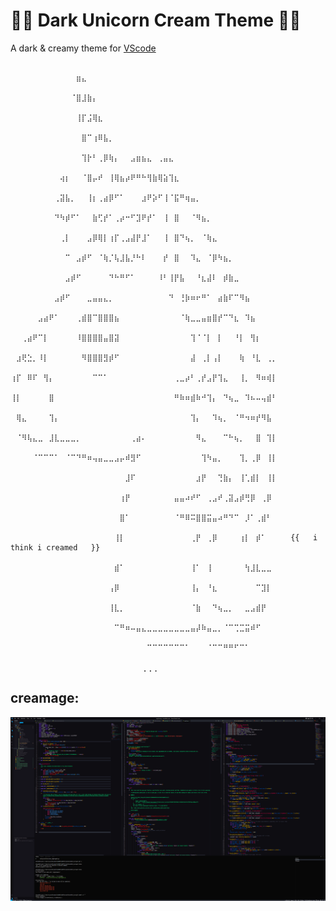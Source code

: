 # 🦄🌃  Dark Unicorn Cream Theme  🌃🦄

<!-- link to extension -->
A dark & creamy theme for [VScode](https://marketplace.visualstudio.com/items?itemName=dark-unicorn-cream.dark-unicorn-cream)

                    ⠀⠀⠀⠀⠀⠀⠀⠀⠀⠀⠀⠀⣶⣄⠀⠀⠀⠀⠀⠀⠀⠀⠀⠀⠀⠀⠀⠀⠀⠀⠀⠀⠀⠀⠀⠀⠀⠀⠀⠀⠀⠀⠀⠀⠀⠀⠀⠀⠀
                    ⠀⠀⠀⠀⠀⠀⠀⠀⠀⠀⠀⠈⣿⣸⣷⡄⠀⠀⠀⠀⠀⠀⠀⠀⠀⠀⠀⠀⠀⠀⠀⠀⠀⠀⠀⠀⠀⠀⠀⠀⠀⠀⠀⠀⠀⠀⠀⠀⠀
                    ⠀⠀⠀⠀⠀⠀⠀⠀⠀⠀⠀⠀⢸⡏⣨⢿⣆⠀⠀⠀⠀⠀⠀⠀⠀⠀⠀⠀⠀⠀⠀⠀⠀⠀⠀⠀⠀⠀⠀⠀⠀⠀⠀⠀⠀⠀⠀⠀⠀
                    ⠀⠀⠀⠀⠀⠀⠀⠀⠀⠀⠀⠀⠀⣿⠉⢰⠿⣧⡀⠀⠀⠀⠀⠀⠀⠀⠀⠀⠀⠀⠀⠀⠀⠀⠀⠀⠀⠀⠀⠀⠀⠀⠀⠀⠀⠀⠀⠀⠀
                    ⠀⠀⠀⠀⠀⠀⠀⠀⠀⠀⠀⠀⠀⢹⡗⠃⢀⡿⢷⡄⠀⠀⣠⣶⣦⣄⠀⢀⣤⣄⠀⠀⠀⠀⠀⠀⠀⠀⠀⠀⠀⠀⠀⠀⠀⠀⠀⠀⠀
                    ⠀⠀⠀⠀⠀⠀⠀⠀⠀⢴⡆⠀⠀⠈⣿⡤⠞⠀⢸⢿⣦⡴⠟⠛⠓⢻⣷⢿⣵⢹⣆⠀⠀⠀⠀⠀⠀⠀⠀⠀⠀⠀⠀⠀⠀⠀⠀⠀⠀
                    ⠀⠀⠀⠀⠀⠀⠀⠀⢀⣽⣧⡀⠀⠀⢸⡆⢀⣴⡿⠋⠁⠀⠀⠀⣰⠟⡵⠋⢸⠈⣯⠛⢶⣤⡀⠀⠀⠀⠀⠀⠀⠀⠀⠀⠀⠀⠀⠀⠀
                    ⠀⠀⠀⠀⠀⠀⠀⠀⠙⠳⡾⠋⠁⠀⠀⣷⢋⡞⠁⢀⡴⠒⠋⣹⠟⡞⠁⠀⢸⠀⣿⠀⠀⠈⠻⣦⡀⠀⠀⠀⠀⠀⠀⠀⠀⠀⠀⠀⠀
                    ⠀⠀⠀⠀⠀⠀⠀⠀⠀⢀⡇⠀⠀⠀⣠⡿⢿⡇⢰⡏⢀⣠⣼⡟⣸⠁⠀⠀⢸⠀⣿⠙⢦⡀⠀⠈⢷⣄⠀⠀⠀⠀⠀⠀⠀⠀⠀⠀⠀
                    ⠀⠀⠀⠀⠀⠀⠀⠀⠀⠀⠉⠀⣠⡾⠋⠀⠈⢷⡈⢧⣸⣧⡘⠓⠇⠀⠀⠀⡞⠀⣿⠀⠀⠹⣄⠀⠈⡿⠳⣦⡀⠀⠀⠀⠀⠀⠀⠀⠀
                    ⠀⠀⠀⠀⠀⠀⠀⠀⠀⠀⣠⡾⠋⠀⠀⠀⠀⠀⠙⠓⠛⠋⠁⠀⠀⠀⠀⠸⠃⢸⡟⣧⠀⠀⠘⣆⣼⠇⠀⡾⣷⣀⠀⠀⠀⠀⠀⠀⠀
                    ⠀⠀⠀⠀⠀⠀⠀⠀⣠⡾⠋⠀⠀⠀⣀⣤⣤⣄⡀⠀⠀⠀⠀⠀⠀⠀⠀⠀⠀⠙⠀⢘⡷⠶⠖⠛⠁⠀⣴⣷⠏⠉⠻⣦⠀⠀⠀⠀⠀
                    ⠀⠀⠀⠀⠀⣠⣴⠟⠁⠀⠀⠀⢀⣾⣿⠉⣿⣿⣿⣦⠀⠀⠀⠀⠀⠀⠀⠀⠀⠀⠀⠈⢷⣀⣀⣤⣶⣿⡞⠉⠙⣆⠀⠹⣦⠀⠀⠀⠀
                    ⠀⠀⢀⣴⠟⠉⡇⠀⠀⠀⠀⠀⠸⣿⣿⣿⣿⣤⣿⣽⠀⠀⠀⠀⠀⠀⠀⠀⠀⠀⠀⠀⠀⢹⠈⠈⡇⠀⡇⠀⠀⠘⡇⠀⢻⡆⠀⠀⠀
                    ⠀⣰⢟⣑⡀⠸⡇⠀⠀⠀⠀⠀⠀⠻⣿⣿⣿⣻⡾⠋⠀⠀⠀⠀⠀⠀⠀⠀⠀⠀⠀⠀⠀⣼⠀⢀⡇⢠⡇⠀⠀⠀⢷⠀⠘⣇⠀⢀⡀
                    ⢰⡏⠀⠿⠏⠀⢻⡄⠀⠀⠀⠀⠀⠀⠀⠉⠉⠁⠀⠀⠀⠀⠀⠀⠀⠀⠀⠀⠀⠀⢀⣀⡴⠃⢀⡞⣠⡟⢹⣄⠀⠀⢸⡀⠀⠻⠶⢾⡇
                    ⢸⡇⠀⠀⠀⠀⠀⣿⠀⠀⠀⠀⠀⠀⠀⠀⠀⠀⠀⠀⠀⠀⠀⠀⠀⠀⠀⠀⠀⠀⠛⠷⠶⣾⠷⠚⢹⡄⠀⠙⢦⣀⠀⠹⠦⠤⢤⣾⠃
                    ⠀⢿⣄⠀⠀⠀⠀⢹⡄⠀⠀⠀⠀⠀⠀⠀⠀⠀⠀⠀⠀⠀⠀⠀⠀⠀⠀⠀⠀⠀⠀⠀⠀⢹⡄⠀⠀⠹⢦⡀⠀⠈⠛⠲⠶⡞⠻⣧⠀
                    ⠀⠈⠻⢧⣄⣀⠀⣸⣇⣀⣀⣀⡀⠀⠀⠀⠀⠀⠀⠀⠀⠀⢀⣴⠄⠀⠀⠀⠀⠀⠀⠀⠀⠀⠻⣄⠀⠀⠀⠉⠓⢦⡀⠀⠀⣿⠀⢹⡇
                    ⠀⠀⠀⠀⠈⠉⠉⠉⠁⠀⠈⠉⠙⠛⠶⢤⣤⣀⣀⣠⡤⠾⣻⠋⠀⠀⠀⠀⠀⠀⠀⠀⠀⠀⠀⢹⠳⣤⡀⠀⠀⠀⢹⡀⢀⡿⠀⢸⡇
                    ⠀⠀⠀⠀⠀⠀⠀⠀⠀⠀⠀⠀⠀⠀⠀⠀⠀⠀⠀⠀⠀⣸⠏⠀⠀⠀⠀⠀⠀⠀⠀⠀⠀⠀⣰⡟⠀⠀⢙⣷⡄⠀⢸⢁⣾⡇⠀⢸⡇
                    ⠀⠀⠀⠀⠀⠀⠀⠀⠀⠀⠀⠀⠀⠀⠀⠀⠀⠀⠀⠀⢰⡟⠀⠀⠀⠀⠀⠀⠀⠀⣤⣤⠴⠞⠋⠀⢀⣠⠞⢀⣽⣠⡾⢛⡿⠀⢀⡿⠀
                    ⠀⠀⠀⠀⠀⠀⠀⠀⠀⠀⠀⠀⠀⠀⠀⠀⠀⠀⠀⠀⣿⠁⠀⠀⠀⠀⠀⠀⠀⠀⠈⠛⠿⠭⣿⣿⣭⣤⠴⠛⠙⠉⠀⡸⠁⢀⣾⠃⠀
                    ⠀⠀⠀⠀⠀⠀⠀⠀⠀⠀⠀⠀⠀⠀⠀⠀⠀⠀⠀⢸⡇⠀⠀⠀⠀⠀⠀⠀⠀⠀⠀⠀⠀⢀⡟⠀⢀⡿⠀⠀⠀⠀⢰⡇⠀⡾⠁⠀⠀   {{   i think i creamed   }}
                    ⠀⠀⠀⠀⠀⠀⠀⠀⠀⠀⠀⠀⠀⠀⠀⠀⠀⠀⠀⣾⠁⠀⠀⠀⠀⠀⠀⠀⠀⠀⠀⠀⠀⢸⠁⠀⢸⠀⠀⠀⠀⠀⠀⢳⣸⣇⣀⣀⠀
                    ⠀⠀⠀⠀⠀⠀⠀⠀⠀⠀⠀⠀⠀⠀⠀⠀⠀⠀⢠⡿⠀⠀⠀⠀⠀⠀⠀⠀⠀⠀⠀⠀⠀⢸⡄⠀⠘⣆⠀⠀⠀⠀⠀⠀⠀⠉⣹⡇⠀
                    ⠀⠀⠀⠀⠀⠀⠀⠀⠀⠀⠀⠀⠀⠀⠀⠀⠀⠀⢸⣇⡀⠀⠀⠀⠀⠀⠀⠀⠀⠀⠀⠀⠀⠈⣷⠀⠀⠙⢦⣀⡀⠀⠀⣀⣠⣾⡟⠀⠀
                    ⠀⠀⠀⠀⠀⠀⠀⠀⠀⠀⠀⠀⠀⠀⠀⠀⠀⠀⠀⠉⠛⠶⠤⣤⣄⣀⣀⣀⣀⣀⣀⣀⣀⣤⡼⠷⣤⣀⡀⠈⠉⢉⣉⣭⠾⠋⠀⠀⠀
                    ⠀⠀⠀⠀⠀⠀⠀⠀⠀⠀⠀⠀⠀⠀⠀⠀⠀⠀⠀⠀⠀⠀⠀⠀⠀⠉⠉⠉⠉⠉⠉⠉⠁⠀⠀⠀⠈⠉⠉⠛⠛⠋⠉⠁⠀⠀⠀⠀⠀
                    ⠀⠀⠀⠀⠀⠀⠀⠀⠀⠀⠀⠀⠀⠀⠀⠀⠀⠀⠀⠀⠀⠀⠀⠀⢀⢀⢀⠀⠀⠀⠀⠀⠀⠀⠀⠀⠀⠀⠀⠀⠀⠀⠀⠀⠀⠀⠀⠀⠀

## creamage:

<!-- show png image in the page -->

![](screenshotunicorn.PNG)


